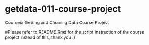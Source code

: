 # getdata-011-course-project
Coursera Getting and Cleaning Data Course Project

#Please refer to README.Rmd for the script instruction of the course project instead of this, thank you :)
